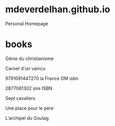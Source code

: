 # mdeverdelhan.github.io
Personal Homepage

# books

Génie du christianisme

Carnet d'un vaincu

9791091447270 la France OM isbn

2877061302 sire ISBN

Sept cavaliers

Une place pour le père

L'archipel du Goulag
